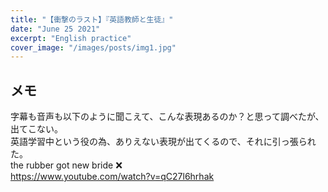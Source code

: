 ```yaml
---
title: "【衝撃のラスト】『英語教師と生徒』"
date: "June 25 2021"
excerpt: "English practice"
cover_image: "/images/posts/img1.jpg"
---
```


## メモ

字幕も音声も以下のように聞こえて、こんな表現あるのか？と思って調べたが、出てこない。  
英語学習中という役の為、ありえない表現が出てくるので、それに引っ張られた。  
the rubber got new bride ❌  
https://www.youtube.com/watch?v=qC27l6hrhak
